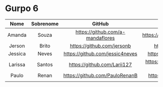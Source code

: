 # Gurpo 6

| Nome | Sobrenome| GitHub | Linkedin |
|:-:|:-:|:-:|:-:|
| Amanda | Souza | <https://github.com/a-mandaflores> | <https://www.linkedin.com/in/amandasouzasilva> |
| Jerson | Brito  | <https://github.com/jersonb> | <https://www.linkedin.com/in/jersonb/> |
| Jessica | Neves| <https://github.com/jessic4neves> | <https://www.linkedin.com/in/jessic4neves/> |
| Larissa | Santos | <https://github.com/Larii127> | <https://www.linkedin.com/in/larissa-santos-a2873a217/> |
| Paulo | Renan | <https://github.com/PauloRenanB> | <https://www.linkedin.com/in/paulorenanb/> |
|||||
